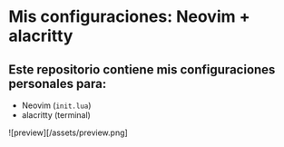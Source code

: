 # Mis configuraciones: Neovim + alacritty

## Este repositorio contiene mis configuraciones personales para:

- Neovim (`init.lua`)
- alacritty (terminal)

![preview][/assets/preview.png]
